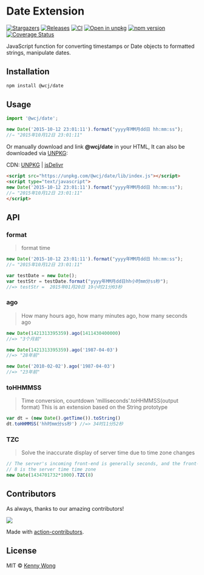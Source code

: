 Date Extension
===

[![Stargazers](https://img.shields.io/github/stars/jaywcjlove/date.js.svg)](https://github.com/jaywcjlove/date.js/stargazers) 
[![Releases](https://img.shields.io/github/release/jaywcjlove/date.js.svg)](https://github.com/jaywcjlove/date.js/releases)
[![CI](https://github.com/jaywcjlove/date.js/actions/workflows/ci.yml/badge.svg)](https://github.com/jaywcjlove/date.js/actions/workflows/ci.yml)
[![Open in unpkg](https://img.shields.io/badge/Open%20in-unpkg-blue)](https://uiwjs.github.io/npm-unpkg/#/pkg/@wcj/date/file/README.md)
[![npm version](https://img.shields.io/npm/v/@wcj/date.svg)](https://www.npmjs.com/package/@wcj/date)
[![Coverage Status](https://jaywcjlove.github.io/date.js/badges.svg)](https://jaywcjlove.github.io/date.js/lcov-report/)

JavaScript function for converting timestamps or Date objects to formatted strings, manipulate dates.

## Installation

```bash
npm install @wcj/date
```

## Usage

```js
import '@wcj/date';

new Date('2015-10-12 23:01:11').format("yyyy年MM月dd日 hh:mm:ss");
//⇒ "2015年10月12日 23:01:11"
```

Or manually download and link **@wcj/date** in your HTML, It can also be downloaded via [UNPKG](https://unpkg.com/@wcj/date/):

CDN: [UNPKG](https://unpkg.com/@wcj/date/) | [jsDelivr](https://cdn.jsdelivr.net/npm/@wcj/date/)

```html
<script src="https://unpkg.com/@wcj/date/lib/index.js"></script>
<script type="text/javascript">
new Date('2015-10-12 23:01:11').format("yyyy年MM月dd日 hh:mm:ss");
//⇒ "2015年10月12日 23:01:11"
</script>
```

## API

### format

> format time

```js
new Date('2015-10-12 23:01:11').format("yyyy年MM月dd日 hh:mm:ss");
//⇒ "2015年10月12日 23:01:11"

var testDate = new Date(); 
var testStr = testDate.format("yyyy年MM月dd日hh小时mm分ss秒"); 
//=> testStr =  2015年01月20日 19小时21分03秒
```

### ago

> How many hours ago, how many minutes ago, how many seconds ago

```js
new Date(1421313395359).ago(1411430400000)
//=> "3个月前"

new Date(1421313395359).ago('1987-04-03')
//=> "28年前"

new Date('2010-02-02').ago('1987-04-03')
//=> "23年前"
```

### toHHMMSS

> Time conversion, countdown 'milliseconds'.toHHMMSS(output format)
> This is an extension based on the String prototype

```js
var dt = (new Date().getTime()).toString()
dt.toHHMMSS('hh时mm分ss秒') //=> 34时11分52秒
```

### TZC

> Solve the inaccurate display of server time due to time zone changes

```js
// The server's incoming front-end is generally seconds, and the front-end timestamp is milliseconds, so it needs to be multiplied by 1000
// 8 is the server time time zone
new Date(1434701732*1000).TZC(8)
```

## Contributors

As always, thanks to our amazing contributors!

<a href="https://github.com/jaywcjlove/date.js/graphs/contributors">
  <img src="https://jaywcjlove.github.io/date.js/CONTRIBUTORS.svg" />
</a>

Made with [action-contributors](https://github.com/jaywcjlove/github-action-contributors).

## License

MIT © [Kenny Wong](https://github.com/jaywcjlove)
